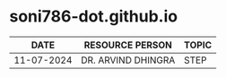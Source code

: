 # soni786-dot.github.io
| DATE | RESOURCE PERSON | TOPIC |
| ---- | ---- | --- |
| 11-07-2024| DR. ARVIND DHINGRA | STEP |

